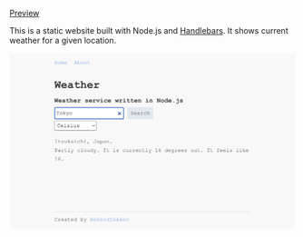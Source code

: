 [Preview](https://learning-nodejs-zeta.vercel.app/)

This is a static website built with Node.js and
[Handlebars](https://www.npmjs.com/package/handlebars). It shows current weather
for a given location.

![App screenshot](./public/assets/app_screenshot.png "App screenshot")
